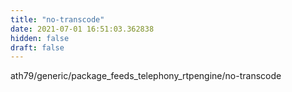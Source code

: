```yaml
---
title: "no-transcode"
date: 2021-07-01 16:51:03.362838
hidden: false
draft: false
---
```


ath79/generic/package_feeds_telephony_rtpengine/no-transcode

